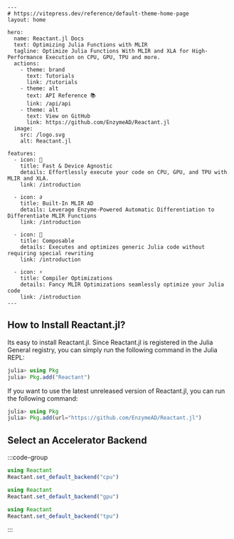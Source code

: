 ```@raw html
---
# https://vitepress.dev/reference/default-theme-home-page
layout: home

hero:
  name: Reactant.jl Docs
  text: Optimizing Julia Functions with MLIR
  tagline: Optimize Julia Functions With MLIR and XLA for High-Performance Execution on CPU, GPU, TPU and more.
  actions:
    - theme: brand
      text: Tutorials
      link: /tutorials
    - theme: alt
      text: API Reference 📚
      link: /api/api
    - theme: alt
      text: View on GitHub
      link: https://github.com/EnzymeAD/Reactant.jl
  image:
    src: /logo.svg
    alt: Reactant.jl

features:
  - icon: 🚀
    title: Fast & Device Agnostic
    details: Effortlessly execute your code on CPU, GPU, and TPU with MLIR and XLA.
    link: /introduction

  - icon: ∂
    title: Built-In MLIR AD
    details: Leverage Enzyme-Powered Automatic Differentiation to Differentiate MLIR Functions
    link: /introduction

  - icon: 🧩
    title: Composable
    details: Executes and optimizes generic Julia code without requiring special rewriting
    link: /introduction

  - icon: ⚡
    title: Compiler Optimizations
    details: Fancy MLIR Optimizations seamlessly optimize your Julia code
    link: /introduction
---
```

## How to Install Reactant.jl?

Its easy to install Reactant.jl. Since Reactant.jl is registered in the Julia General
registry, you can simply run the following command in the Julia REPL:

```julia
julia> using Pkg
julia> Pkg.add("Reactant")
```

If you want to use the latest unreleased version of Reactant.jl, you can run the following
command:

```julia
julia> using Pkg
julia> Pkg.add(url="https://github.com/EnzymeAD/Reactant.jl")
```

## Select an Accelerator Backend

:::code-group

```julia [CPUs]
using Reactant
Reactant.set_default_backend("cpu")
```

```julia [NVIDIA GPUs]
using Reactant
Reactant.set_default_backend("gpu")
```

```julia [Cloud TPUs]
using Reactant
Reactant.set_default_backend("tpu")
```

:::
